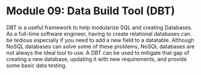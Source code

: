 # Module 09: Data Build Tool (DBT)

DBT is a useful framework to help modularize SQL and creating Databases. As a full-time software engineer, having to create relational databases can be tedious especially if you need to add a new field to a datatable. Although NoSQL databases can solve some of these problems, NoSQL databases are not always the ideal tool to use. A DBT can be used to mitigate that gap of creating a new database, updating it with new requirements, and provide some basic data testing.